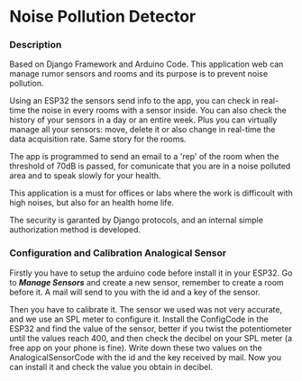 # Noise Pollution Detector
### Description

Based on Django Framework and Arduino Code.
This application web can manage rumor sensors and rooms and its purpose is to prevent noise pollution.

Using an ESP32 the sensors send info to the app, you can check in real-time the noise in every rooms with a sensor inside.
You can also check the history of your sensors in a day or an entire week. 
Plus you can virtually manage all your sensors: move, delete it or also change in real-time the data acquisition rate.
Same story for the rooms.

The app is programmed to send an email to a 'rep' of the room when the threshold of 70dB is passed, 
for comunicate that you are in a noise polluted area and to speak slowly for your health.

This application is a must for offices or labs where the work is difficoult with high noises, but also for an health home life.

The security is garanted by Django protocols, and an internal simple authorization method is developed.


### Configuration and Calibration Analogical Sensor

Firstly you have to setup the arduino code before install it in your ESP32.
Go to ***Manage Sensors*** and create a new sensor, remember to create a room before it.
A mail will send to you with the id and a key of the sensor.

Then you have to calibrate it.
The sensor we used was not very accurate, and we use an SPL meter to configure it.
Install the ConfigCode in the ESP32 and find the value of the sensor, better if you twist the potentiometer until the values reach 400, 
and then check the decibel on your SPL meter (a free app on your phone is fine).
Write down these two values on the AnalogicalSensorCode with the id and the key received by mail.
Now you can install it and check the value you obtain in decibel.

